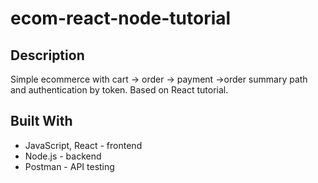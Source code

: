 # ecom-react-node-tutorial

## Description
Simple ecommerce with cart -> order -> payment ->order summary path and authentication by token.
Based on React tutorial.

## Built With
* JavaScript, React - frontend
* Node.js - backend
* Postman - API testing
